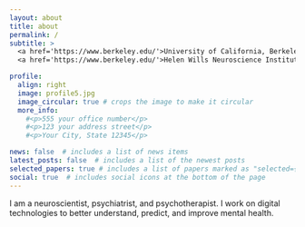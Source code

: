 ```yaml
---
layout: about
title: about
permalink: /
subtitle: >
  <a href='https://www.berkeley.edu/'>University of California, Berkeley</a><br>
  <a href='https://www.berkeley.edu/'>Helen Wills Neuroscience Institute.</a>

profile:
  align: right
  image: profile5.jpg
  image_circular: true # crops the image to make it circular
  more_info: 
    #<p>555 your office number</p>
    #<p>123 your address street</p>
    #<p>Your City, State 12345</p>

news: false  # includes a list of news items
latest_posts: false  # includes a list of the newest posts
selected_papers: true # includes a list of papers marked as "selected={true}"
social: true  # includes social icons at the bottom of the page
---
```


I am a neuroscientist, psychiatrist, and psychotherapist. I work on digital technologies to better understand, predict, and improve mental health.
<!-- Put your address / P.O. box / other info right below your picture. You can also disable any of these elements by editing `profile` property of the YAML header of your `_pages/about.md`. Edit `_bibliography/papers.bib` and Jekyll will render your [publications page](/al-folio/publications/) automatically. -->

<!-- Link to your social media connections, too. This theme is set up to use [Font Awesome icons](https://fontawesome.com/) and [Academicons](https://jpswalsh.github.io/academicons/), like the ones below. Add your Facebook, Twitter, LinkedIn, Google Scholar, or just disable all of them. -->
